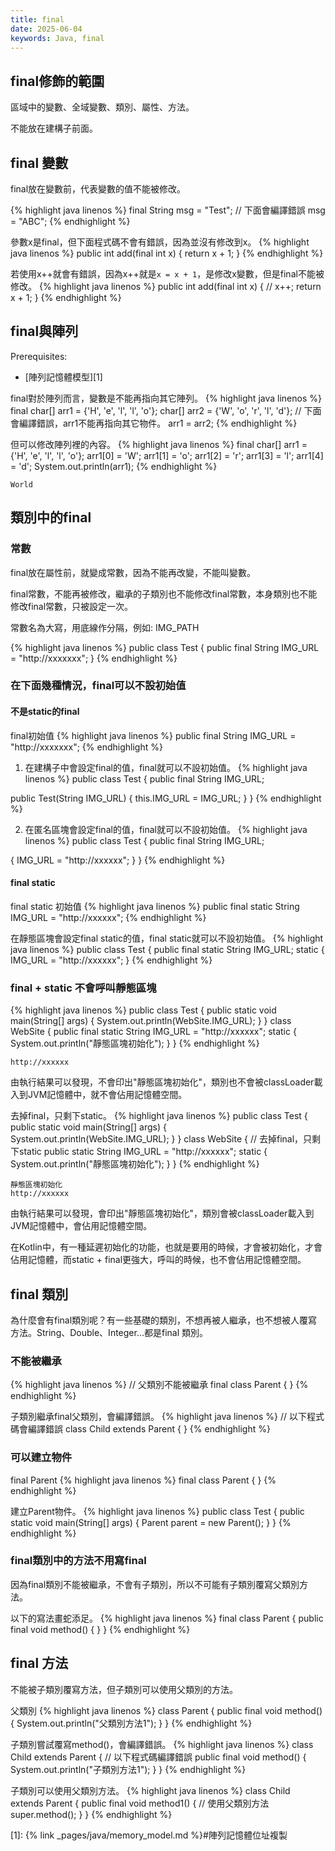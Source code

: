 ```yaml
---
title: final
date: 2025-06-04
keywords: Java, final
---
```

## final修飾的範圍
區域中的變數、全域變數、類別、屬性、方法。

不能放在建構子前面。

## final 變數
final放在變數前，代表變數的值不能被修改。

{% highlight java linenos %}
final String msg = "Test";
// 下面會編譯錯誤
msg = "ABC";
{% endhighlight %}

參數x是final，但下面程式碼不會有錯誤，因為並沒有修改到x。
{% highlight java linenos %}
public int add(final int x) {
  return  x + 1;
}
{% endhighlight %}

若使用x\+\+就會有錯誤，因為x\+\+就是`x = x + 1`，是修改x變數，但是final不能被修改。
{% highlight java linenos %}
public int add(final int x) {
  //
  x++;
  return  x + 1;
}
{% endhighlight %}

## final與陣列
Prerequisites:

- [陣列記憶體模型][1]

final對於陣列而言，變數是不能再指向其它陣列。
{% highlight java linenos %}
final char[] arr1 = {'H', 'e', 'l', 'l', 'o'};
char[] arr2 = {'W', 'o', 'r', 'l', 'd'};
// 下面會編譯錯誤，arr1不能再指向其它物件。
arr1 = arr2;
{% endhighlight %}

但可以修改陣列裡的內容。
{% highlight java linenos %}
final char[] arr1 = {'H', 'e', 'l', 'l', 'o'};
arr1[0] = 'W';
arr1[1] = 'o';
arr1[2] = 'r';
arr1[3] = 'l';
arr1[4] = 'd';
System.out.println(arr1);
{% endhighlight %}
```
World
```
## 類別中的final
### 常數
final放在屬性前，就變成常數，因為不能再改變，不能叫變數。

final常數，不能再被修改，繼承的子類別也不能修改final常數，本身類別也不能修改final常數，只被設定一次。

常數名為大寫，用底線作分隔，例如: IMG_PATH

{% highlight java linenos %}
public class Test {
  public final String IMG_URL = "http://xxxxxxx";
}
{% endhighlight %}

### 在下面幾種情況，final可以不設初始值
#### 不是static的final
final初始值
{% highlight java linenos %}
public final String IMG_URL = "http://xxxxxxx";
{% endhighlight %}

1. 在建構子中會設定final的值，final就可以不設初始值。
{% highlight java linenos %}
public class Test {
  public final String IMG_URL;

  public Test(String IMG_URL) {
    this.IMG_URL = IMG_URL;
  }
}
{% endhighlight %}

2. 在匿名區塊會設定final的值，final就可以不設初始值。
{% highlight java linenos %}
public class Test {
  public final String IMG_URL;
  
  {
    IMG_URL = "http://xxxxxx";
  }
}
{% endhighlight %}

#### final static
final static 初始值
{% highlight java linenos %}
public final static String IMG_URL = "http://xxxxxx";
{% endhighlight %}

在靜態區塊會設定final static的值，final static就可以不設初始值。
{% highlight java linenos %}
public class Test {
  public final static String IMG_URL;
  static {
    IMG_URL = "http://xxxxxx";
  }
{% endhighlight %}

### final \+ static 不會呼叫靜態區塊
{% highlight java linenos %}
public class Test {
  public static void main(String[] args) {
    System.out.println(WebSite.IMG_URL);
  }
}
class WebSite {
  public final static String IMG_URL = "http://xxxxxx";
  static {
    System.out.println("靜態區塊初始化");
  }
}
{% endhighlight %}
```
http://xxxxxx
```

由執行結果可以發現，不會印出"靜態區塊初始化"，類別也不會被classLoader載入到JVM記憶體中，就不會佔用記憶體空間。

去掉final，只剩下static。
{% highlight java linenos %}
public class Test {
  public static void main(String[] args) {
    System.out.println(WebSite.IMG_URL);
  }
}
class WebSite {
  // 去掉final，只剩下static
  public static String IMG_URL = "http://xxxxxx";
  static {
    System.out.println("靜態區塊初始化");
  }
}
{% endhighlight %}
```
靜態區塊初始化
http://xxxxxx
```

由執行結果可以發現，會印出"靜態區塊初始化"，類別會被classLoader載入到JVM記憶體中，會佔用記憶體空間。

在Kotlin中，有一種延遲初始化的功能，也就是要用的時候，才會被初始化，才會佔用記憶體，而static \+ final更強大，呼叫的時候，也不會佔用記憶體空間。

## final 類別
為什麼會有final類別呢？有一些基礎的類別，不想再被人繼承，也不想被人覆寫方法。String、Double、Integer...都是final 類別。

### 不能被繼承
{% highlight java linenos %}
// 父類別不能被繼承
final class Parent {
}
{% endhighlight %}

子類別繼承final父類別，會編譯錯誤。
{% highlight java linenos %}
// 以下程式碼會編譯錯誤
class Child extends Parent {
}
{% endhighlight %}

### 可以建立物件
final Parent
{% highlight java linenos %}
final class Parent {
}
{% endhighlight %}

建立Parent物件。
{% highlight java linenos %}
public class Test {
  public static void main(String[] args) {
    Parent parent = new Parent();
  }
}
{% endhighlight %}

### final類別中的方法不用寫final
因為final類別不能被繼承，不會有子類別，所以不可能有子類別覆寫父類別方法。

以下的寫法畫蛇添足。
{% highlight java linenos %}
final class Parent {
  public final void method() {
  }
}
{% endhighlight %}

## final 方法
不能被子類別覆寫方法，但子類別可以使用父類別的方法。

父類別
{% highlight java linenos %}
class Parent {
  public final void method() {
    System.out.println("父類別方法1");
  }
}
{% endhighlight %}

子類別嘗試覆寫method()，會編譯錯誤。
{% highlight java linenos %}
class Child extends Parent {
  // 以下程式碼編譯錯誤
  public final void method() {
    System.out.println("子類別方法1");
  }
}
{% endhighlight %}

子類別可以使用父類別方法。
{% highlight java linenos %}
class Child extends Parent {
  public final void method1() {
    // 使用父類別方法
    super.method();
  }
}
{% endhighlight %}





[1]: {% link _pages/java/memory_model.md %}#陣列記憶體位址複製
